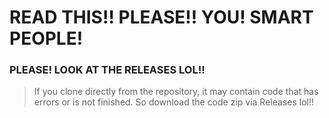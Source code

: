 # READ THIS!! PLEASE!! YOU! SMART PEOPLE!

### PLEASE! LOOK AT THE RELEASES LOL!!
> If you clone directly from the repository,
> it may contain code that has errors or is not finished.
> So download the code zip via Releases lol!!